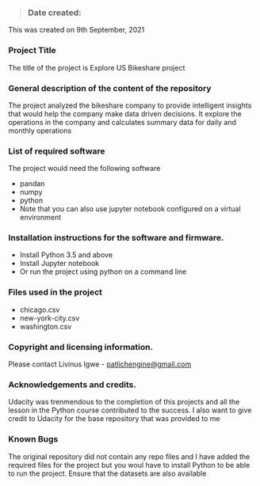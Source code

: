 >### Date created:
This was created on 9th September, 2021

### Project Title
The title of the project is Explore US Bikeshare project

### General description of the content of the repository
The project analyzed the bikeshare company to provide intelligent insights that would help the company make data driven decisions. It explore the operations in the company and calculates summary data for daily and monthly operations

### List of required software
The project would need the following software
- pandan
- numpy
- python
- Note that you can also use jupyter notebook configured on a virtual environment

### Installation instructions for the software and firmware.
- Install Python 3.5 and above 
- Install Jupyter notebook
- Or run the project using python on a command line

### Files used in the project
- chicago.csv
- new-york-city.csv
- washington.csv

### Copyright and licensing information.
Please contact Livinus Igwe - patlichengine@gmail.com

### Acknowledgements and credits.
Udacity was trenmendous to the completion of this projects and all the lesson in the Python course contributed to the success. I also want to give credit to Udacity for the base repository that was provided to me

### Known Bugs
The original repository did not contain any repo files and I have added the required files for the project but you woul have to install Python to be able to run the project. Ensure that the datasets are also available


